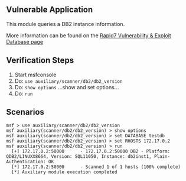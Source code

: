 ## Vulnerable Application

This module queries a DB2 instance information.

More information can be found on the [Rapid7 Vulnerability & Exploit Database page](https://www.rapid7.com/db/modules/auxiliary/scanner/db2/db2_version)

## Verification Steps

  1. Start msfconsole
  2. Do: `use auxiliary/scanner/db2/db2_version`
  3. Do: `show options`
      ...show and set options...
  4. Do: `run`

## Scenarios
  ```
  msf > use auxiliary/scanner/db2/db2_version
  msf auxiliary(scanner/db2/db2_version) > show options
  msf auxiliary(scanner/db2/db2_version) > set DATABASE testdb
  msf auxiliary(scanner/db2/db2_version) > set RHOSTS 172.17.0.2
  msf auxiliary(scanner/db2/db2_version) > run
    [+] 172.17.0.2:50000      - 172.17.0.2:50000 DB2 - Platform: QDB2/LINUXX8664, Version: SQL11050, Instance: db2inst1, Plain-Authentication: OK
    [*] 172.17.0.2:50000      - Scanned 1 of 1 hosts (100% complete)
    [*] Auxiliary module execution completed
  ```

